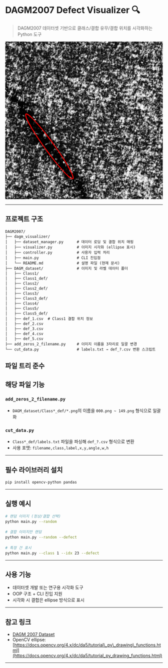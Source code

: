 # DAGM2007 Defect Visualizer 🔍

> DAGM2007 데이터셋 기반으로 클래스/결합 유무/결합 위치를 시각화하는 Python 도구

![Visualizer Example](./example_image.png)

---

## 프로젝트 구조

```
DAGM2007/
├── dagm_visualizer/
│   ├── dataset_manager.py      # 데이터 로딩 및 결합 위치 매핑
│   ├── visualizer.py           # 이미지 시각화 (ellipse 표시)
│   ├── controller.py           # 사용자 입력 처리
│   ├── main.py                 # CLI 진입점
│   └── README.md               # 설명 파일 (현재 문서)
├── DAGM_dataset/               # 이미지 및 라벨 데이터 폴더
│   ├── Class1/
│   ├── Class1_def/
│   ├── Class2/
│   ├── Class2_def/
│   ├── Class3/
│   ├── Class3_def/
│   ├── Class4/
│   ├── Class5/
│   ├── Class5_def/
│   ├── def_1.csv  # Class1 결합 위치 정보
│   ├── def_2.csv
│   ├── def_3.csv
│   ├── def_4.csv
│   ├── def_5.csv
├── add_zeros_2_filename.py     # 이미지 이름을 3자리로 일괄 변경
└── cut_data.py                 # labels.txt → def_?.csv 변환 스크립트
```
**파일 트리 준수**
---

## 해당 파일 기능

### `add_zeros_2_filename.py`

* `DAGM_dataset/Class*_def/*.png`의 이름을 `000.png ~ 149.png` 형식으로 일괄화

### `cut_data.py`

* `Class*_def/labels.txt` 파일을 파싱해 `def_?.csv` 형식으로 변환
* 사용 포맷: `filename,class,label,x,y,angle,w,h`

---

## 필수 라이브러리 설치

```bash
pip install opencv-python pandas
```

---

## 실행 예시

```bash
# 랜덤 이미지 (정상/결합 선택)
python main.py --random

# 결합 이미지만 랜덤
python main.py --random --defect

# 특정 건 표시
python main.py --class 1 --idx 23 --defect
```

---

## 사용 기능

* 데이터셋 개발 또는 연구용 시각화 도구
* OOP 구조 + CLI 진입 지원
* 시각화 시 결합은 ellipse 방식으로 표시

---

## 참고 링크

* [DAGM 2007 Dataset](https://conferences.mpi-inf.mpg.de/dagm/2007/prizes.html)
* OpenCV ellipse: [https://docs.opencv.org/4.x/dc/da5/tutorial\_py\_drawing\_functions.html](https://docs.opencv.org/4.x/dc/da5/tutorial_py_drawing_functions.html)

---
